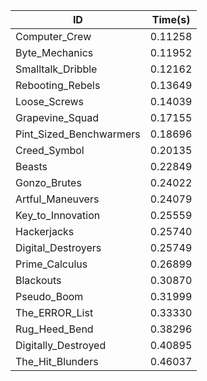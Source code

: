 |ID|Time(s)|
|-|-|
|Computer_Crew|0.11258|
|Byte_Mechanics|0.11952|
|Smalltalk_Dribble|0.12162|
|Rebooting_Rebels|0.13649|
|Loose_Screws|0.14039|
|Grapevine_Squad|0.17155|
|Pint_Sized_Benchwarmers|0.18696|
|Creed_Symbol|0.20135|
|Beasts|0.22849|
|Gonzo_Brutes|0.24022|
|Artful_Maneuvers|0.24079|
|Key_to_Innovation|0.25559|
|Hackerjacks|0.25740|
|Digital_Destroyers|0.25749|
|Prime_Calculus|0.26899|
|Blackouts|0.30870|
|Pseudo_Boom|0.31999|
|The_ERROR_List|0.33330|
|Rug_Heed_Bend|0.38296|
|Digitally_Destroyed|0.40895|
|The_Hit_Blunders|0.46037|
